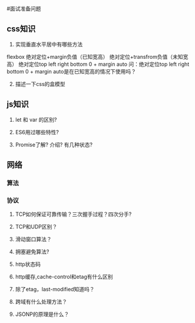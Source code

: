 #面试准备问题

## css知识

1. 实现垂直水平居中有哪些方法

flexbox
绝对定位+margin负值（已知宽高）
绝对定位+transfrom负值（未知宽高）
绝对定位top left right bottom 0 + margin auto
问：绝对定位top left right bottom 0 + margin auto是在已知宽高的情况下使用吗？

2. 描述一下css的盒模型

## js知识

1. let 和 var 的区别?

2. ES6用过哪些特性?

3. Promise了解? 介绍? 有几种状态?



## 网络


### 算法


### 协议

1. TCP如何保证可靠传输？三次握手过程？四次分手?

2. TCP和UDP区别？

3. 滑动窗口算法？

4. 拥塞避免算法?

5. http状态码

6. http缓存,cache-control和etag有什么区别

7. 除了etag，last-modified知道吗？

8. 跨域有什么处理方法？

9. JSONP的原理是什么？

